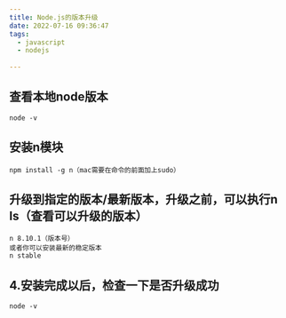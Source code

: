 ```yaml
---
title: Node.js的版本升级
date: 2022-07-16 09:36:47
tags:
  - javascript 
  - nodejs 
 
---
```




## 查看本地node版本
```
node -v
```

## 安装n模块
```
npm install -g n（mac需要在命令的前面加上sudo）
```

## 升级到指定的版本/最新版本，升级之前，可以执行n ls（查看可以升级的版本）
```
n 8.10.1（版本号）
或者你可以安装最新的稳定版本
n stable
```

## 4.安装完成以后，检查一下是否升级成功
```
node -v
```


